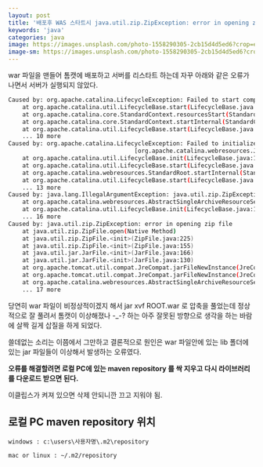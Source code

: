 ```yaml
---
layout: post
title: '배포후 WAS 스타트시 java.util.zip.ZipException: error in opening zip file 에러가 날때'
keywords: 'java'
categories: java
image: https://images.unsplash.com/photo-1558290305-2cb15d4d5ed6?crop=entropy&cs=tinysrgb&fit=crop&fm=jpg&h=1200&ixid=eyJhcHBfaWQiOjF9&ixlib=rb-1.2.1&q=80&w=2000
image-sm: https://images.unsplash.com/photo-1558290305-2cb15d4d5ed6?crop=entropy&cs=tinysrgb&fit=crop&fm=jpg&h=1200&ixid=eyJhcHBfaWQiOjF9&ixlib=rb-1.2.1&q=80&w=2000
---
```


war 파일을 맨들어 톰캣에 배포하고 서버를 리스타트 하는데 자꾸 아래와 같은 오류가 나면서 서버가 실행되지 않았다.

```bash
Caused by: org.apache.catalina.LifecycleException: Failed to start component [org.apache.catalina.webresources.StandardRoot]
    at org.apache.catalina.util.LifecycleBase.start(LifecycleBase.java:167)
    at org.apache.catalina.core.StandardContext.resourcesStart(StandardContext.java:4868)
    at org.apache.catalina.core.StandardContext.startInternal(StandardContext.java:5003)
    at org.apache.catalina.util.LifecycleBase.start(LifecycleBase.java:150)
    ... 10 more
Caused by: org.apache.catalina.LifecycleException: Failed to initialize component
                                    [org.apache.catalina.webresources.JarResourceSet]
    at org.apache.catalina.util.LifecycleBase.init(LifecycleBase.java:113)
    at org.apache.catalina.util.LifecycleBase.start(LifecycleBase.java:140)
    at org.apache.catalina.webresources.StandardRoot.startInternal(StandardRoot.java:724)
    at org.apache.catalina.util.LifecycleBase.start(LifecycleBase.java:150)
    ... 13 more
Caused by: java.lang.IllegalArgumentException: java.util.zip.ZipException: error in opening zip file
    at org.apache.catalina.webresources.AbstractSingleArchiveResourceSet.initInternal(AbstractSingleArchiveResourceSet.java)
    at org.apache.catalina.util.LifecycleBase.init(LifecycleBase.java:107)
    ... 16 more
Caused by: java.util.zip.ZipException: error in opening zip file
    at java.util.zip.ZipFile.open(Native Method)
    at java.util.zip.ZipFile.<init>(ZipFile.java:225)
    at java.util.zip.ZipFile.<init>(ZipFile.java:155)
    at java.util.jar.JarFile.<init>(JarFile.java:166)
    at java.util.jar.JarFile.<init>(JarFile.java:130)
    at org.apache.tomcat.util.compat.JreCompat.jarFileNewInstance(JreCompat.java:188)
    at org.apache.tomcat.util.compat.JreCompat.jarFileNewInstance(JreCompat.java:173)
    at org.apache.catalina.webresources.AbstractSingleArchiveResourceSet.initInternal(AbstractSingleArchiveResourceSet.java)
    ... 17 more
```

<ins class="adsbygoogle"
     style="display:block; text-align:center;"
     data-ad-layout="in-article"
     data-ad-format="fluid"
     data-ad-client="ca-pub-7073298118440059"
     data-ad-slot="8400970402"></ins>

<script>
     (adsbygoogle = window.adsbygoogle || []).push({});
</script>

당연히 war 파일이 비정상적이겠지 해서 jar xvf ROOT.war 로 압축을 풀었는데 정상적으로 잘 풀려서 톰캣이 이상해졌나 -\_-? 하는 아주 잘못된 방향으로 생각을 하는 바람에 살짝 길게 삽질을 하게 되었다.

쓸데없는 소리는 이쯤에서 그만하고 결론적으로 원인은 war 파일안에 있는 lib 폴더에 있는 jar 파일들이 이상해서 발생하는 오류였다.

**오류를 해결할려면 로컬 PC에 있는 maven repository 를 싹 지우고 다시 라이브러리를 다운로드 받으면 된다.**

이클립스가 켜져 있으면 삭제 안되니깐 끄고 지워야 됨.

## 로컬 PC maven repository 위치

`windows : c:\users\사용자명\.m2\repository`

`mac or linux : ~/.m2/repository`
